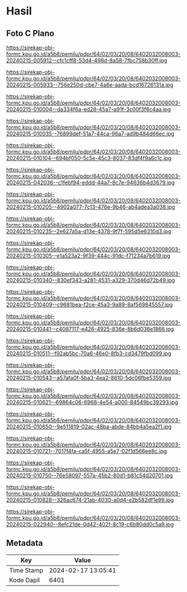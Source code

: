# Hasil

## Foto C Plano

https://sirekap-obj-formc.kpu.go.id/a5b8/pemilu/pdpr/64/02/03/20/08/6402032008003-20240215-005912--cfc1cff8-53d4-498d-8a58-7fbc758b30ff.jpg

https://sirekap-obj-formc.kpu.go.id/a5b8/pemilu/pdpr/64/02/03/20/08/6402032008003-20240215-005933--756e250d-cbe7-4a6e-aada-bcd16726131a.jpg

https://sirekap-obj-formc.kpu.go.id/a5b8/pemilu/pdpr/64/02/03/20/08/6402032008003-20240215-010004--da334f6a-ed28-45a7-a91f-3c00f3f6c4aa.jpg

https://sirekap-obj-formc.kpu.go.id/a5b8/pemilu/pdpr/64/02/03/20/08/6402032008003-20240215-010035--76899def-51a7-44ca-96a7-ad9b484d66ec.jpg

https://sirekap-obj-formc.kpu.go.id/a5b8/pemilu/pdpr/64/02/03/20/08/6402032008003-20240215-010104--694bf050-5c5e-45c3-8037-83df4f9a6c1c.jpg

https://sirekap-obj-formc.kpu.go.id/a5b8/pemilu/pdpr/64/02/03/20/08/6402032008003-20240215-042036--c1febf94-eddd-44a7-8c7e-94636b4d3679.jpg

https://sirekap-obj-formc.kpu.go.id/a5b8/pemilu/pdpr/64/02/03/20/08/6402032008003-20240215-010205--4902a077-7c13-476e-9b46-ab4adea3a038.jpg

https://sirekap-obj-formc.kpu.go.id/a5b8/pemilu/pdpr/64/02/03/20/08/6402032008003-20240215-010235--2e627a5a-d13e-4378-9f7f-595d5e6310d3.jpg

https://sirekap-obj-formc.kpu.go.id/a5b8/pemilu/pdpr/64/02/03/20/08/6402032008003-20240215-010305--e1a523a2-9f39-444c-91dc-f71234a7b619.jpg

https://sirekap-obj-formc.kpu.go.id/a5b8/pemilu/pdpr/64/02/03/20/08/6402032008003-20240215-010340--830ef343-a281-4531-a329-370d46d72b49.jpg

https://sirekap-obj-formc.kpu.go.id/a5b8/pemilu/pdpr/64/02/03/20/08/6402032008003-20240215-010409--c9681bea-f2ce-45a3-9a89-8af569845557.jpg

https://sirekap-obj-formc.kpu.go.id/a5b8/pemilu/pdpr/64/02/03/20/08/6402032008003-20240215-010441--c4087117-e426-4925-836e-8b6d036e1866.jpg

https://sirekap-obj-formc.kpu.go.id/a5b8/pemilu/pdpr/64/02/03/20/08/6402032008003-20240215-010511--f92ab5bc-70a6-46e0-8fb3-cd3479fbd099.jpg

https://sirekap-obj-formc.kpu.go.id/a5b8/pemilu/pdpr/64/02/03/20/08/6402032008003-20240215-010543--a57afa0f-5ba3-4ea2-8610-5dc06fbe5359.jpg

https://sirekap-obj-formc.kpu.go.id/a5b8/pemilu/pdpr/64/02/03/20/08/6402032008003-20240215-010621--69864c06-6966-4e54-a000-84549bc39293.jpg

https://sirekap-obj-formc.kpu.go.id/a5b8/pemilu/pdpr/64/02/03/20/08/6402032008003-20240215-010650--9e511819-02ac-48ba-abde-84bb4a5ea2f1.jpg

https://sirekap-obj-formc.kpu.go.id/a5b8/pemilu/pdpr/64/02/03/20/08/6402032008003-20240215-010721--7017f4fa-ca5f-4955-a5e7-02f1d566ee8c.jpg

https://sirekap-obj-formc.kpu.go.id/a5b8/pemilu/pdpr/64/02/03/20/08/6402032008003-20240215-010750--76e58097-557a-45b2-80d1-b81c54d20701.jpg

https://sirekap-obj-formc.kpu.go.id/a5b8/pemilu/pdpr/64/02/03/20/08/6402032008003-20240215-010828--326ac674-21ab-4030-a0d4-e2b582df1e99.jpg

https://sirekap-obj-formc.kpu.go.id/a5b8/pemilu/pdpr/64/02/03/20/08/6402032008003-20240215-022940--8efc21de-0d42-402f-8c19-c6b80dd0c5a9.jpg


## Metadata

| Key        | Value               |
| ---------- | ------------------- |
| Time Stamp | 2024-02-17 13:05:41 |
| Kode Dapil | 6401                |



